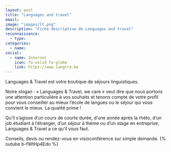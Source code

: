 ```yaml
---
layout: post
title: "Languages and travel"
email: 
image: "images/lt.png"
description: "Fiche descriptive de Languages and travel"
reconnaissance:
  - type: 
categories: 
  - name: 
social:
  - name: Internet
    icon: fa-solid fa-globe
    link: https://www.langtra.be
---
```

Languages & Travel est votre boutique de séjours linguistiques.

Notre slogan : « Languages & Travel, we care » veut dire que nous portons une attention particulière à vos souhaits et tenons compte de votre profil pour vous conseiller au mieux l’école de langues ou le séjour qui vous convient le mieux. La qualité prime !

Qu’il s’agisse d’un cours de courte durée, d’une année après la rhéto, d’un job étudiant à l’étranger, d’un séjour à thème ou d’un stage en entreprise, Languages & Travel a ce qu’il vous faut.

Conseils, devis ou rendez-vous en visioconférence sur simple demande.
{% outube b-fWtHp4Edo %}
